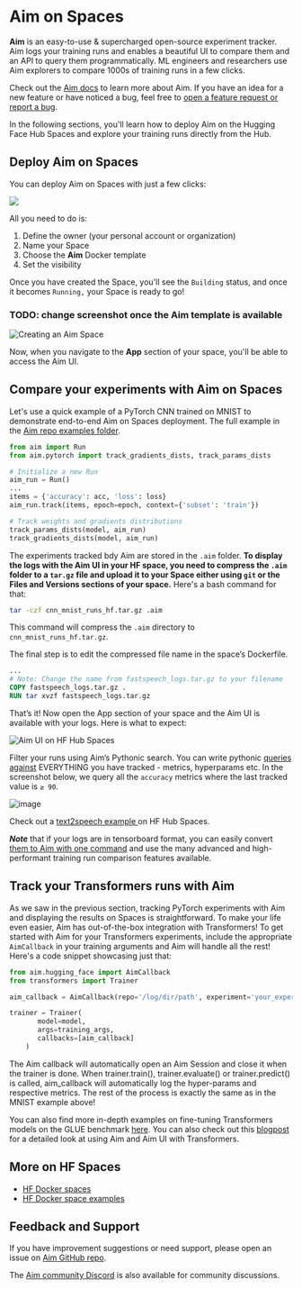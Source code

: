 # Aim on Spaces

**Aim** is an easy-to-use & supercharged open-source experiment tracker. Aim logs your training runs and enables a beautiful UI to compare them and an API to query them programmatically.
ML engineers and researchers use Aim explorers to compare 1000s of training runs in a few clicks.

Check out the [Aim docs](https://aimstack.readthedocs.io/en/latest/) to learn more about Aim. 
If you have an idea for a new feature or have noticed a bug, feel free to [open a feature request or report a bug](https://github.com/aimhubio/aim/issues/new/choose). 

In the following sections, you'll learn how to deploy Aim on the Hugging Face Hub Spaces and explore your training runs directly from the Hub. 

## Deploy Aim on Spaces

You can deploy Aim on Spaces with just a few clicks:

<a  href="https://huggingface.co/new-space?template=argilla/argilla-template-space">
    <img src="https://huggingface.co/datasets/huggingface/badges/raw/main/deploy-to-spaces-lg.svg" />
</a>

All you need to do is:
1. Define the owner (your personal account or organization)
2. Name your Space
3. Choose the **Aim** Docker template
4. Set the visibility

Once you have created the Space, you'll see the `Building` status, and once it becomes `Running,` your Space is ready to go!

### TODO: change screenshot once the Aim template is available
![Creating an Aim Space ](https://huggingface.co/datasets/huggingface/documentation-images/resolve/main/hub/spaces-livebook-new-space.png)

Now, when you navigate to the **App** section of your space, you'll be able to access the Aim UI.

## Compare your experiments with Aim on Spaces
Let's use a quick example of a PyTorch CNN trained on MNIST to demonstrate end-to-end Aim on Spaces deployment. 
The full example in the [Aim repo examples folder](https://github.com/aimhubio/aim/blob/main/examples/pytorch_track.py).

```python
from aim import Run
from aim.pytorch import track_gradients_dists, track_params_dists

# Initialize a new Run
aim_run = Run()
...
items = {'accuracy': acc, 'loss': loss}
aim_run.track(items, epoch=epoch, context={'subset': 'train'})

# Track weights and gradients distributions
track_params_dists(model, aim_run)
track_gradients_dists(model, aim_run)
```

The experiments tracked bdy Aim are stored in the `.aim` folder. **To display the logs with the Aim UI in your HF space, you need to compress the `.aim` folder to a `tar.gz` file and upload it to your Space either using `git` or the Files and Versions sections of your space.** 
Here's a bash command for that:

```bash
tar -czf cnn_mnist_runs_hf.tar.gz .aim
```
This command will compress the `.aim` directory to `cnn_mnist_runs_hf.tar.gz`. 

The final step is to edit the compressed file name in the space’s Dockerfile. 

```Dockerfile
...
# Note: Change the name from fastspeech_logs.tar.gz to your filename
COPY fastspeech_logs.tar.gz .
RUN tar xvzf fastspeech_logs.tar.gz
```
That’s it! Now open the App section of your space and the Aim UI is available with your logs.
Here is what to expect: 

![Aim UI on HF Hub Spaces](https://user-images.githubusercontent.com/67782184/224995208-692afbea-dfe0-4d2a-89ac-4ba552e49a98.png)

Filter your runs using Aim’s Pythonic search. You can write pythonic [queries against](https://aimstack.readthedocs.io/en/latest/using/search.html) EVERYTHING you have tracked - metrics, hyperparams etc.
In the screenshot below, we query all the `accuracy` metrics where the last tracked value is `≥ 90`.

![image](https://user-images.githubusercontent.com/67782184/224995427-db0d8a2b-1d48-46d1-b519-78a2d4d5d0aa.png)

Check out a [text2speech example ](https://huggingface.co/spaces/aimstack/text2speech/tree/main) on HF Hub Spaces.

**_Note_** that if your logs are in tensorboard format, you can easily convert [them to Aim with one command](https://aimstack.readthedocs.io/en/latest/quick_start/convert_data.html#show-tensorboard-logs-in-aim) and use the many advanced and high-performant training run comparison features available.

## Track your Transformers runs with Aim

As we saw in the previous section, tracking PyTorch experiments with Aim and displaying the results on Spaces is straightforward. To make your life even easier, Aim has out-of-the-box integration with Transformers! 
To get started with Aim for your Transformers experiments, include the appropriate `AimCallback` in your training arguments and Aim will handle all the rest! Here's a code snippet showcasing just that:

```python
from aim.hugging_face import AimCallback
from transformers import Trainer

aim_callback = AimCallback(repo='/log/dir/path', experiment='your_experiment_name')

trainer = Trainer(
       model=model,
       args=training_args,
       callbacks=[aim_callback]
    )
```

The Aim callback will automatically open an Aim Session and close it when the trainer is done. 
When trainer.train(), trainer.evaluate() or trainer.predict() is called, aim_callback will automatically log the hyper-params and respective metrics. The rest of the process is exactly the same as in the MNIST example above!

You can also find more in-depth examples on fine-tuning Transformers models on the GLUE benchmark [here](https://github.com/aimhubio/aim/blob/main/examples/hugging_face_track.py). You can also check out this [blogpost](https://medium.com/aimstack/aim-v2-2-0-hugging-face-integration-57efa2eec104) for a detailed look at using Aim and Aim UI with Transformers.

## More on HF Spaces

- [HF Docker spaces](https://github.com/huggingface/hub-docs/blob/main/docs/hub/spaces-sdks-docker.md)
- [HF Docker space examples](https://github.com/huggingface/hub-docs/blob/main/docs/hub/spaces-sdks-docker.md)

## Feedback and Support

If you have improvement suggestions or need support, please open an issue on [Aim GitHub repo](https://github.com/aimhubio/aim). 

The [Aim community Discord](https://github.com/aimhubio/aim#-community) is also available for community discussions.

